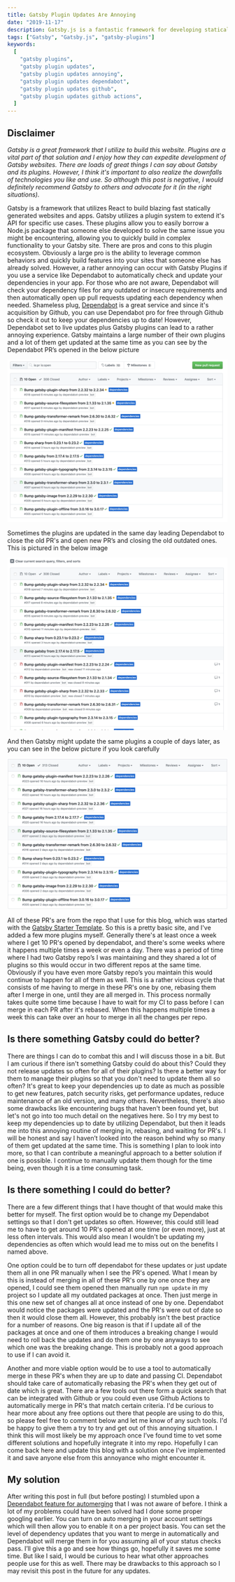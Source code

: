 ```yaml
---
title: Gatsby Plugin Updates Are Annoying
date: "2019-11-17"
description: Gatsby.js is a fantastic framework for developing statically generated websites using React. Plugins are a necessary part of Gatsby that allow you to quickly and easily add functionality to your Gatsby generated site. However, a lot of these plugins are updated very frequently and at the same time which can lead to a rather annoying number of pull requests when coupled with Dependabot.
tags: ["Gatsby", "Gatsby.js", "gatsby-plugins"]
keywords:
  [
    "gatsby plugins",
    "gatsby plugin updates",
    "gatsby plugin updates annoying",
    "gatsby plugin updates dependabot",
    "gatsby plugin updates github",
    "gatsby plugin updates github actions",
  ]
---
```


## Disclaimer

_Gatsby is a great framework that I utilize to build this website. Plugins are a vital part of that solution and I enjoy how they can expedite development of Gatsby websites. There are loads of great things I can say about Gatsby and its plugins. However, I think it's important to also realize the downfalls of technologies you like and use. So although this post is negative, I would definitely recommend Gatsby to others and advocate for it (in the right situations)._

Gatsby is a framework that utilizes React to build blazing fast statically generated websites and apps. Gatsby utilizes a plugin system to extend it's API for specific use cases. These plugins allow you to easily borrow a Node.js package that someone else developed to solve the same issue you might be encountering, allowing you to quickly build in complex functionality to your Gatsby site. There are pros and cons to this plugin ecosystem. Obviously a large pro is the ability to leverage common behaviors and quickly build features into your sites that someone else has already solved. However, a rather annoying can occur with Gatsby Plugins if you use a service like Dependabot to automatically check and update your dependencies in your app. For those who are not aware, Dependabot will check your dependency files for any outdated or insecure requirements and then automatically open up pull requests updating each dependency when needed. Shameless plug, [Dependabot](https://dependabot.com/) is a great service and since it's acquisition by Github, you can use Dependabot pro for free through Github so check it out to keep your dependencies up to date! However, Dependabot set to live updates plus Gatsby plugins can lead to a rather annoying experience. Gatsby maintains a large number of their own plugins and a lot of them get updated at the same time as you can see by the Dependabot PR’s opened in the below picture

![dependabot opening a lot of gatsby plugin updates](./gatsby-plugins-updates1.png)

Sometimes the plugins are updated in the same day leading Dependabot to close the old PR's and open new PR’s and closing the old outdated ones. This is pictured in the below image

![dependabot reopening outdated pull requests](./gatsby-plugins-updates2.png)

And then Gatsby might update the same plugins a couple of days later, as you can see in the below picture if you look carefully

![dependabot updating more gatsby plugins](./gatsby-plugins-updates3.png)

All of these PR's are from the repo that I use for this blog, which was started with the [Gatsby Starter Template](https://github.com/gatsbyjs/gatsby-starter-blog). So this is a pretty basic site, and I've added a few more plugins myself. Generally there's at least once a week where I get 10 PR's opened by dependabot, and there's some weeks where it happens multiple times a week or even a day. There was a period of time where I had two Gatsby repo’s I was maintaining and they shared a lot of plugins so this would occur in two different repos at the same time. Obviously if you have even more Gatsby repo’s you maintain this would continue to happen for all of them as well. This is a rather vicious cycle that consists of me having to merge in these PR's one by one, rebasing them after I merge in one, until they are all merged in. This process normally takes quite some time because I have to wait for my CI to pass before I can merge in each PR after it's rebased. When this happens multiple times a week this can take over an hour to merge in all the changes per repo.

## Is there something Gatsby could do better?

There are things I can do to combat this and I will discuss those in a bit. But I am curious if there isn't something Gatsby could do about this? Could they not release updates so often for all of their plugins? Is there a better way for them to manage their plugins so that you don't need to update them all so often? It's great to keep your dependencies up to date as much as possible to get new features, patch security risks, get performance updates, reduce maintenance of an old version, and many others. Nevertheless, there's also some drawbacks like encountering bugs that haven't been found yet, but let's not go into too much detail on the negatives here. So I try my best to keep my dependencies up to date by utilizing Dependabot, but then it leads me into this annoying routine of merging in, rebasing, and waiting for PR's. I will be honest and say I haven’t looked into the reason behind why so many of them get updated at the same time. This is something I plan to look into more, so that I can contribute a meaningful approach to a better solution if one is possible. I continue to manually update them though for the time being, even though it is a time consuming task.

## Is there something I could do better?

There are a few different things that I have thought of that would make this better for myself. The first option would be to change my Dependabot settings so that I don't get updates so often. However, this could still lead me to have to get around 10 PR's opened at one time (or even more), just at less often intervals. This would also mean I wouldn't be updating my dependencies as often which would lead me to miss out on the benefits I named above.

One option could be to turn off dependabot for these updates or just update them all in one PR manually when I see the PR's opened. What I mean by this is instead of merging in all of these PR's one by one once they are opened, I could see them opened then manually run `npm update` in my project so I update all my outdated packages at once. Then just merge in this one new set of changes all at once instead of one by one. Dependabot would notice the packages were updated and the PR's were out of date so then it would close them all. However, this probably isn't the best practice for a number of reasons. One big reason is that if I update all of the packages at once and one of them introduces a breaking change I would need to roll back the updates and do them one by one anyways to see which one was the breaking change. This is probably not a good approach to use if I can avoid it.

Another and more viable option would be to use a tool to automatically merge in these PR's when they are up to date and passing CI. Dependabot should take care of automatically rebasing the PR's when they get out of date which is great. There are a few tools out there form a quick search that can be integrated with Github or you could even use Github Actions to automatically merge in PR's that match certain criteria. I'd be curious to hear more about any free options out there that people are using to do this, so please feel free to comment below and let me know of any such tools. I'd be happy to give them a try to try and get out of this annoying situation. I think this will most likely be my approach once I’ve found time to vet some different solutions and hopefully integrate it into my repo. Hopefully I can come back here and update this blog with a solution once I’ve implemented it and save anyone else from this annoyance who might encounter it.

## My solution

After writing this post in full (but before posting) I stumbled upon a [Dependabot feature for automerging](https://dependabot.com/blog/automatic-pull-request-merging/) that I was not aware of before. I think a lot of my problems could have been solved had I done some proper googling earlier. You can turn on auto merging in your account settings which will then allow you to enable it on a per project basis. You can set the level of dependency updates that you want to merge in automatically and Dependabot will merge them in for you assuming all of your status checks pass. I’ll give this a go and see how things go, hopefully it saves me some time. But like I said, I would be curious to hear what other approaches people use for this as well. There may be drawbacks to this approach so I may revisit this post in the future for any updates.
